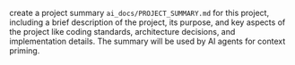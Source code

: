 create a project summary `ai_docs/PROJECT_SUMMARY.md` for this project, including a brief description of the project, its purpose, and key aspects of the project like coding standards, architecture decisions, and implementation details.
The summary will be used by AI agents for context priming.

